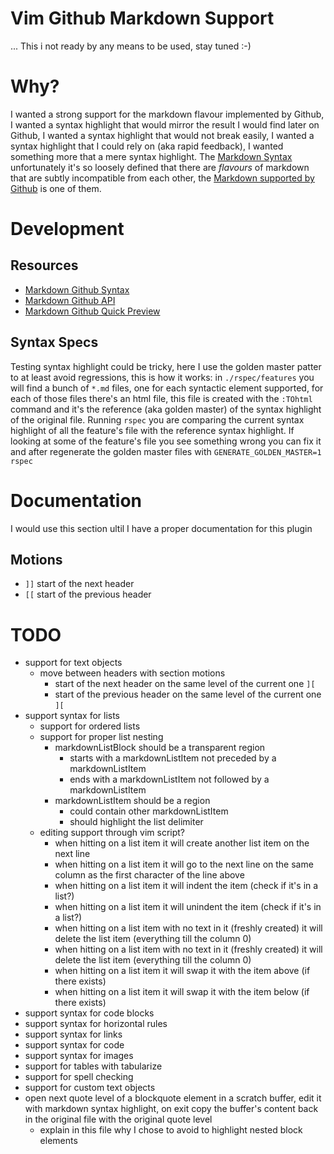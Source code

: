 # Vim Github Markdown Support
... This i not ready by any means to be used, stay tuned :-)

# Why?
I wanted a strong support for the markdown flavour implemented by Github, I wanted a syntax highlight that would mirror the result I would find later on Github, I wanted a syntax highlight that would not break easily, I wanted a syntax highlight that I could rely on (aka rapid feedback), I wanted something more that a mere syntax highlight. The [Markdown Syntax](http://daringfireball.net/projects/markdown/syntax) unfortunately it's so loosely defined that there are *flavours* of markdown that are subtly incompatible from each other, the [Markdown supported by Github](https://help.github.com/articles/github-flavored-markdown) is one of them.

# Development
## Resources
* [Markdown Github Syntax](https://help.github.com/articles/github-flavored-markdown)
* [Markdown Github API](http://developer.github.com/v3/markdown)
* [Markdown Github Quick Preview](http://github-markdown-preview.heroku.com/)

## Syntax Specs
Testing syntax highlight could be tricky, here I use the golden master patter to at least avoid regressions, this is how it works: in `./rspec/features` you will find a bunch of `*.md` files, one for each syntactic element supported, for each of those files there's an html file, this file is created with the `:TOhtml` command and it's the reference (aka golden master) of the syntax highlight of the original file. Running `rspec` you are comparing the current syntax highlight of all the feature's file with the reference syntax highlight. If looking at some of the feature's file you see something wrong you can fix it and after regenerate the golden master files with `GENERATE_GOLDEN_MASTER=1 rspec`

# Documentation
I would use this section ultil I have a proper documentation for this plugin
## Motions
* `]]` start of the next header
* `[[` start of the previous header

# TODO
* support for text objects
  * move between headers with section motions
    * start of the next header on the same level of the current one `][`
    * start of the previous header on the same level of the current one `][`
* support syntax for lists
  * support for ordered lists
  * support for proper list nesting
    * markdownListBlock should be a transparent region
      * starts with a markdownListItem not preceded by a markdownListItem
      * ends with a markdownListItem not followed by a markdownListItem
    * markdownListItem should be a region
      * could contain other markdownListItem 
      * should highlight the list delimiter
  * editing support through vim script?
    * when hitting <Enter> on a list item it will create another list item on the next line
    * when hitting <C-Enter> on a list item it will go to the next line on the same column as the first character of the line above
    * when hitting <Tab> on a list item it will indent the item (check if it's in a list?)
    * when hitting <S-Tab> on a list item it will unindent the item (check if it's in a list?)
    * when hitting <Enter> on a list item with no text in it (freshly created) it will delete the list item (everything till the column 0)
    * when hitting <C-BS> on a list item with no text in it (freshly created) it will delete the list item (everything till the column 0)
    * when hitting <C-k> on a list item it will swap it with the item above (if there exists)
    * when hitting <C-j> on a list item it will swap it with the item below (if there exists)
* support syntax for code blocks
* support syntax for horizontal rules
* support syntax for links
* support syntax for code
* support syntax for images
* support for tables with tabularize
* support for spell checking
* support for custom text objects
* open next quote level of a blockquote element in a scratch buffer, edit it with markdown syntax highlight, on exit copy the buffer's content back in the original file with the original quote level
  * explain in this file why I chose to avoid to highlight nested block elements
